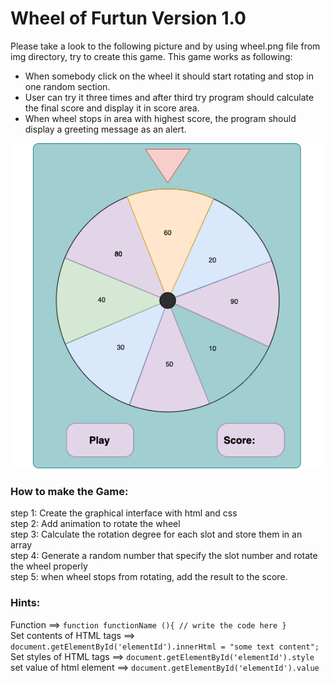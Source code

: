 # Wheel of Furtun Version 1.0

Please take a look to the following picture and by using wheel.png file from img directory, try to create this game.
This game works as following:

- When somebody click on the wheel it should start rotating and stop in one random section.
- User can try it three times and after third try program should calculate the final score and display it in score area.
- When wheel stops in area with highest score, the program should display a greeting message as an alert.

![Furtun Wheel](./img/FurtunWheel.png)

### How to make the Game:

step 1: Create the graphical interface with html and css  
step 2: Add animation to rotate the wheel  
step 3: Calculate the rotation degree for each slot and store them in an array  
step 4: Generate a random number that specify the slot number and rotate the wheel properly  
step 5: when wheel stops from rotating, add the result to the score.

### Hints:

Function ==> `function functionName (){ // write the code here }`  
Set contents of HTML tags ==> `document.getElementById('elementId').innerHtml = "some text content";`  
Set styles of HTML tags ==> `document.getElementById('elementId').style`  
set value of html element ==> `document.getElementById('elementId').value`
